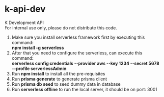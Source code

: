 # k-api-dev
 K Development API\
 For internal use only, please do not distribute this code.


1. Make sure you install serverless framework first by executing this command:\
**npm install -g serverless**
2. After that you need to configure the serverless, can execute this command:\
**serverless config credentials --provider aws --key 1234 --secret 5678 --profile serverlessAdmin**
3. Run **npm install** to install all the pre-requisites
4. Run **prisma generate** to generate prisma client
5. Run **prisma db seed** to seed dummy data in database
6. Run **serverless offline** to run the local server, it should be on port: 3001
